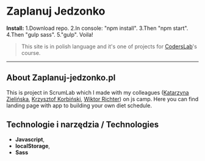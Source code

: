 # Zaplanuj Jedzonko

**Install:** 1.Download repo.   2.In console: "npm install".  3.Then "npm start".   4.Then "gulp sass". 5."gulp". Voila!

>This site is in polish language and it's one of projects for [CodersLab](https://github.com/CodersLab)'s course.

-----------------------------------------------------------------

## About Zaplanuj-jedzonko.pl

This is project in ScrumLab which I made with my colleagues ([Katarzyna Zielińska](https://github.com/kattziel), [Krzysztof Korbiński](https://github.com/kristoffer4k), [Wiktor Richter](https://github.com/Wiktorri)) on js camp. Here you can find landing page with app to building your own diet schedule.

## Technologie i narzędzia / Technologies

- **Javascript**, 
- **localStorage**,
- **Sass**

